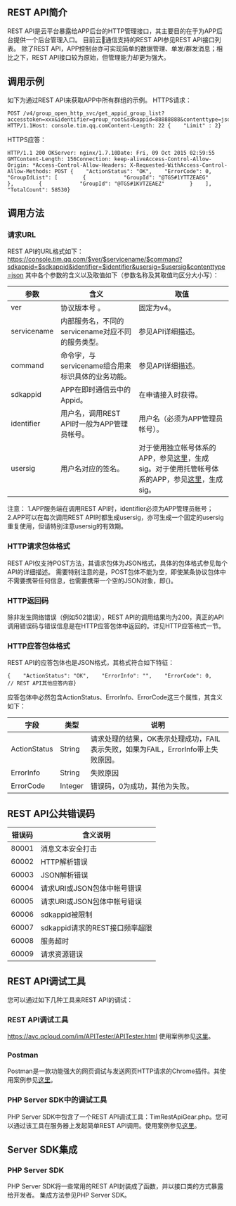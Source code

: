 ## REST API简介 
REST API是云平台暴露给APP后台的HTTP管理接口，其主要目的在于为APP后台提供一个后台管理入口。 
目前云通信支持的REST API参见REST API接口列表。 
除了REST API，APP控制台亦可实现简单的数据管理、单发/群发消息；相比之下，REST API接口较为原始，但管理能力却更为强大。
## 调用示例 
如下为通过REST API来获取APP中所有群组的示例。 
HTTPS请求： 
```
POST /v4/group_open_http_svc/get_appid_group_list?accesstoken=xxx&identifier=group_root&sdkappid=88888888&contenttype=json HTTP/1.1Host: console.tim.qq.comContent-Length: 22 {    "Limit" : 2}
```
HTTPS应答：
```
HTTP/1.1 200 OKServer: nginx/1.7.10Date: Fri, 09 Oct 2015 02:59:55 GMTContent-Length: 156Connection: keep-aliveAccess-Control-Allow-Origin: *Access-Control-Allow-Headers: X-Requested-WithAccess-Control-Allow-Methods: POST {    "ActionStatus": "OK",    "ErrorCode": 0,    "GroupIdList": [        {            "GroupId": "@TGS#1YTTZEAEG"        },        {            "GroupId": "@TGS#1KVTZEAEZ"        }    ],    "TotalCount": 58530}
```
## 调用方法 
### 请求URL 
REST API的URL格式如下： 
https://console.tim.qq.com/$ver/$servicename/$command?sdkappid=$sdkappid&identifier=$identifier&usersig=$usersig&contenttype=json
其中各个参数的含义以及取值如下（参数名称及其取值均区分大小写）： 

| 参数  | 含义  | 取值  |
|---------|---------|---------|
| ver  | 协议版本号 。|固定为v4。|
| servicename  | 内部服务名，不同的servicename对应不同的服务类型。 |参见API详细描述。|
| command  | 命令字，与servicename组合用来标识具体的业务功能。 |参见API详细描述。|
| sdkappid  | APP在即时通信云中的Appid。 |在申请接入时获得。 |
| identifier  | 用户名，调用REST API时一般为APP管理员帐号。 |用户名（必须为APP管理员帐号）。 |
| usersig  | 用户名对应的签名。 |对于使用独立帐号体系的APP，参见[这里](http://avc.qcloud.com/wiki2.0/im/帐号登录集成/TLS后台API使用手册/TLS后台API使用手册.html#articleContent/h3%3acontains%7blinux%E4%B8%8B%E7%94%9F%E6%88%90sig%E5%92%8C%E6%A0%A1%E9%AA%8Csig%7d)，生成sig。对于使用托管帐号体系的APP，参见[这里](http://avc.qcloud.com/wiki2.0/im/HIDE/如何/如何：生成用户凭证/如何：生成用户凭证.html)，生成sig。|

注意： 
1.APP服务端在调用REST API时，identifier必须为APP管理员帐号；
2.APP可以在每次调用REST API时都生成usersig，亦可生成一个固定的usersig重复使用，但请特别注意usersig的有效期。 
### HTTP请求包体格式
REST API仅支持POST方法，其请求包体为JSON格式，具体的包体格式参见每个API的详细描述。 
需要特别注意的是，POST包体不能为空，即使某条协议包体中不需要携带任何信息，也需要携带一个空的JSON对象，即{}。
### HTTP返回码 
除非发生网络错误（例如502错误），REST API的调用结果均为200，真正的API调用错误码与错误信息是在HTTP应答包体中返回的。详见HTTP应答格式一节。 
### HTTP应答包体格式 
REST API的应答包体也是JSON格式，其格式符合如下特征：
```
{    "ActionStatus": "OK",    "ErrorInfo": "",    "ErrorCode": 0,    // REST API其他应答内容}
```
应答包体中必然包含ActionStatus、ErrorInfo、ErrorCode这三个属性，其含义如下：

| 字段 | 类型| 说明 |
|---------|---------|---------|
|ActionStatus | String | 请求处理的结果，OK表示处理成功，FAIL表示失败，如果为FAIL，ErrorInfo带上失败原因。 |
|ErrorInfo  | String | 失败原因 |
|ErrorCode  | Integer | 错误码，0为成功，其他为失败。|
## REST API公共错误码 
| 错误码 |含义说明| 
|---------|---------|
| 80001 | 消息文本安全打击 | 
| 60002 | HTTP解析错误 | 
| 60003 | JSON解析错误 | 
| 60004 | 请求URI或JSON包体中帐号错误 | 
| 60005 | 请求URI或JSON包体中帐号错误 | 
| 60006 | sdkappid被限制 | 
| 60007 | sdkappid请求的REST接口频率超限 | 
| 60008 | 服务超时 | 
| 60009 | 请求资源错误 | 
## REST API调试工具 
您可以通过如下几种工具来REST API的调试： 
### REST API调试工具 
https://avc.qcloud.com/im/APITester/APITester.html
使用案例参见[这里](http://avc.qcloud.com/wiki2.0/im/新手指引/服务端集成指引/服务端集成指引.html#articleContent/h2%3acontains%7b%E5%AF%BC%E5%85%A5%E8%B4%A6%E5%8F%B7%E5%88%B0%E4%BA%91%E9%80%9A%E4%BF%A1%EF%BC%88%E4%BD%BF%E7%94%A8%E4%BA%91%E9%80%9A%E8%AE%AFREST%20API%E8%B0%83%E8%AF%95%E5%B7%A5%E5%85%B7%EF%BC%89%7d)。 
### Postman 
Postman是一款功能强大的网页调试与发送网页HTTP请求的Chrome插件。其使用案例参见[这里](http://avc.qcloud.com/wiki2.0/im/新手指引/服务端集成指引/服务端集成指引.html#articleContent/h2%3acontains%7b%E4%B8%BA%E5%AF%BC%E5%85%A5%E7%9A%84%E8%AE%BE%E7%BD%AE%E8%B4%A6%E5%8F%B7%E7%9A%84%E5%9F%BA%E6%9C%AC%E8%B5%84%E6%96%99%EF%BC%88%E4%BD%BF%E7%94%A8Postman%EF%BC%89%7d)。
### PHP Server SDK中的调试工具 
PHP Server SDK中包含了一个REST API调试工具：TimRestApiGear.php。您可以通过该工具在服务器上发起简单REST API调用。使用案例参见[这里](http://avc.qcloud.com/wiki2.0/im/新手指引/服务端集成指引/服务端集成指引.html#articleContent/h2%3acontains%7b%E5%88%9B%E5%BB%BA%E4%B8%80%E4%B8%AA%E7%BE%A4%E7%BB%84%EF%BC%8C%E5%8C%85%E5%90%AB%E5%88%9D%E5%A7%8B%E7%BE%A4%E6%88%90%E5%91%98%EF%BC%88%E4%BD%BF%E7%94%A8PHP%20Server%20SDK%E4%B8%AD%E7%9A%84%E5%B7%A5%E5%85%B7%EF%BC%89%7d)。
## Server SDK集成 
### PHP Server SDK 
PHP Server SDK将一些常用的REST API封装成了函数，并以接口类的方式暴露给开发者。 
集成方法参见PHP Server SDK。 
